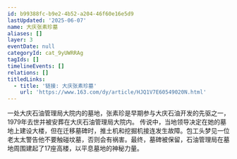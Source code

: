 ```yaml
---
id: b99388fc-b9e2-4b52-a204-46f60e16e5d9
lastUpdated: '2025-06-07'
name: 大庆张素珍墓
aliases: []
layer: 3
eventDate: null
categoryId: cat_9yUWRRAg
tagIds: []
timelineEvents: []
relations: []
titledLinks:
  - title: '链接: 大庆张素珍墓'
    url: 'https://www.163.com/dy/article/HJQ1V7E60549020N.html'
---
```

一处大庆石油管理局大院内的墓地，张素珍是早期参与大庆石油开发的先驱之一，1979年去世并被安葬在大庆石油管理局大院内。 传说中，当地领导决定在她的墓地上建设大楼，但在迁移墓碑时，推土机和挖掘机接连发生故障。包工头梦见一位老太太警告他不要触碰坟墓，否则会有祸害。最终，墓碑被保留，石油管理局在墓地周围建起了17座高楼，以平息墓地的神秘力量。
